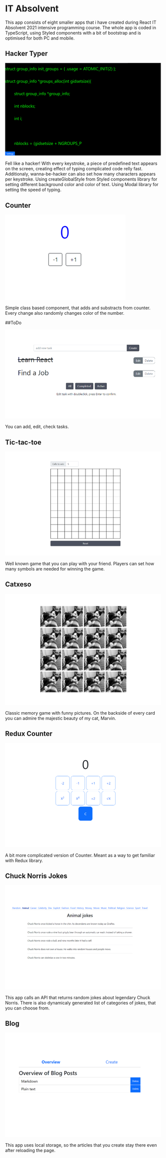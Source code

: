 # IT Absolvent
This app consists of eight smaller apps that i have created during React IT Absolvent 2021 intensive programming course. The whole app is coded in TypeScript, using Styled components with a bit of bootstrap and is optimised for both PC and mobile.

## Hacker Typer

![alt text](https://github.com/Tchomasek/IT-Absolvent-2/blob/master/src/components/home/img/HackerTyper.png?raw=true)

Fell like a hacker! With every keystroke, a piece of predefined text appears on the screen, creating effect of typing complicated code relly fast. Additionaly, wanna-be-hacker can also set how many characters appears per keystroke. Using createGlobalStyle from Styled components library for setting different background color and color of text. Using Modal library for setting the speed of typing.

## Counter
![alt text](https://github.com/Tchomasek/IT-Absolvent-2/blob/master/src/components/home/img/Counter.png?raw=true)

Simple class based component, that adds and substracts from counter. Every change also randomly changes color of the number.

##ToDo

![alt text](https://github.com/Tchomasek/IT-Absolvent-2/blob/master/src/components/home/img/Todo.png?raw=true)

You can add, edit, check tasks.

## Tic-tac-toe

![alt text](https://github.com/Tchomasek/IT-Absolvent-2/blob/master/src/components/home/img/Tictactoe.png?raw=true)

Well known game that you can play with your friend. Players can set how many symbols are needed for winning the game.

## Catxeso

![alt text](https://github.com/Tchomasek/IT-Absolvent-2/blob/master/src/components/home/img/Catxeso.png?raw=true)

Classic memory game with funny pictures. On the backside of every card you can admire the majestic beauty of my cat, Marvin.

## Redux Counter

![alt text](https://github.com/Tchomasek/IT-Absolvent-2/blob/master/src/components/home/img/CounterRedux.png?raw=true)

A bit more complicated version of Counter. Meant as a way to get familiar with Redux library.

## Chuck Norris Jokes

![alt text](https://github.com/Tchomasek/IT-Absolvent-2/blob/master/src/components/home/img/Jokes.png?raw=true)

This app calls an API that returns random jokes about legendary Chuck Norris. There is also dynamicaly generated list of categories of jokes, that you can choose from.

## Blog

![alt text](https://github.com/Tchomasek/IT-Absolvent-2/blob/master/src/components/home/img/Blog.png?raw=true)

This app uses local storage, so the articles that you create stay there even after reloading the page.
